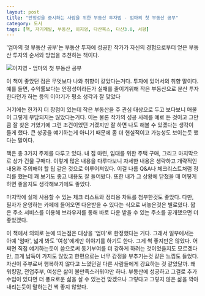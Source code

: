 ```yaml
---
layout: post
title: "안정성을 중시하는 사람을 위한 부동산 투자법 - 엄마의 첫 부동산 공부"
category: 도서
tags: [책, 자기계발, 부동산, 이지영, 다산북스, 다산3.0, 서평]
---
```


'엄마의 첫 부동산 공부'는 부동산 투자에 성공한 작가가 자신의 경험으로부터 얻은 부동산 투자의 순서와 방법을 추천하는 책이다.


![이지영 - 엄마의 첫 부동산 공부](https://lh3.googleusercontent.com/-OU8av-tUS0M/WPoWa0kMxiI/AAAAAAAATlQ/OB3l3FJ12cgI52vVj0iLQuLA0ortX3omwCE0/s360/first-real-estate-study-for-mom-book.jpg "특이하게도 대상을 엄마로 특정하고 얘기한다.")


이 책이 좋았던 점은 무엇보다 나와 취향이 같았다는거다.
투자에 있어서의 취향 말이다.
예를 들면, 수익률보다는 안정성이라든가
실패를 줄이기위해 작은 부동산으로 분산 투자 한다던가 하는 등의 이야기가 평소 생각과 잘 맞았다

거기에는 한가지 더 장점이 있는데
작은 부동산을 주 관심 대상으로 두고 보다보니
매물이 그렇게 부담되지는 않았다는거다.
이는 물론 작가의 성공 사례를 예로 든 것이고
그만큼 잘 찾은 거였기에 그런 조건이었던 거겠지만
잘 하면 나도 해볼 수 있겠다는 생각이 들게 했다.
큰 성공을 얘기하는게 아니기 때문에 좀 더 현실적이고 가능성도 보이는듯 했다는 말이다.

책은 총 3가지 주제를 다루고 있다.
내 집 마련, 임대를 위한 주택 구매, 그리고 마지막으로 상가 건물 구매다.
이렇게 많은 내용을 다루다보니 자세한 내용은 생략하고 개략적인 내용과 주의해야 할 팁 같은 것으로 이루어져있다.
이걸 나름 Q&A나 체크리스트처럼 정리를 했는데
꽤 보기도 좋고 내용도 잘 들어왔다.
또한 내가 그 상황에 닫쳤을 때 어떻게 하면 좋을지도 생각해보기에도 좋았다.

마지막에 실제 사용할 수 있는 체크 리스트와 정리용 차트를 첨부한것도 좋았다.
다만, 필자가 운영하는 카페에 들어오면 다운받을 수 있다는 식으로 써놓은것은 별로였다.
짧은 주소 서비스를 이용해 브라우저를 통해 바로 다운 받을 수 있는 주소를 공개했으면 더 좋았겠다.

이 책에서 의외로 눈에 띄는점은 대상을 '엄마'로 한정했다는 거다.
그래서 일부에서는 아예 '엄마', 넓게 봐도 '여성'에게만 이야기를 하기도 한다.
그게 썩 좋지만은 않았다.
어쩌면 직접 얘기하는듯이 씀으로써 동기부여를 더 강하게 하려는 것이었을지도 모르겠다만,
크게 납득이 가지도 않았고
한편으로는 너무 감정을 부추기는것 같은 느낌도 들었다.
자신이 주부로써 행복하지 않다고 느꼈던걸 다른 사람들에게 강요하는 것 같았달까.
왜 워킹맘, 전업주부, 여성은 삶이 불만족스러워야만 하나.
부동산에 성공하고 그걸로 추가수입이 있다면 더 풍요로운 삶을 살 수 있는건 맞겠으나
그렇다고 그렇지 않은 삶을 깍아 내리는듯이 말하는건 썩 좋지 않았다.
